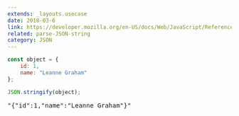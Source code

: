 ```yaml
---
extends: _layouts.usecase
date: 2018-03-6
link: https://developer.mozilla.org/en-US/docs/Web/JavaScript/Reference/Global_Objects/JSON/stringify
related: parse-JSON-string
category: JSON
---
```



```javascript
const object = {
    id: 1,
    name: "Leanne Graham"
};

JSON.stringify(object);
```

<pre class="output">
"{"id":1,"name":"Leanne Graham"}"
</pre>

